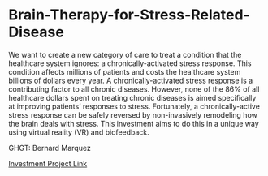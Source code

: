 # Brain-Therapy-for-Stress-Related-Disease

We want to create a new category of care to treat a condition that the healthcare system ignores: a chronically-activated stress response. This condition affects millions of patients and costs the healthcare system billions of dollars every year. A chronically-activated stress response is a contributing factor to all chronic diseases. However, none of the 86% of all healthcare dollars spent on treating chronic diseases is aimed specifically at improving patients’ responses to stress. Fortunately, a chronically-active stress response can be safely reversed by non-invasively remodeling how the brain deals with stress. This investment aims to do this in a unique way using virtual reality (VR) and biofeedback.

GHGT: Bernard Marquez

[Investment Project Link](https://rndtools.uhgrd.com/Project/InvestmentProject/10)

